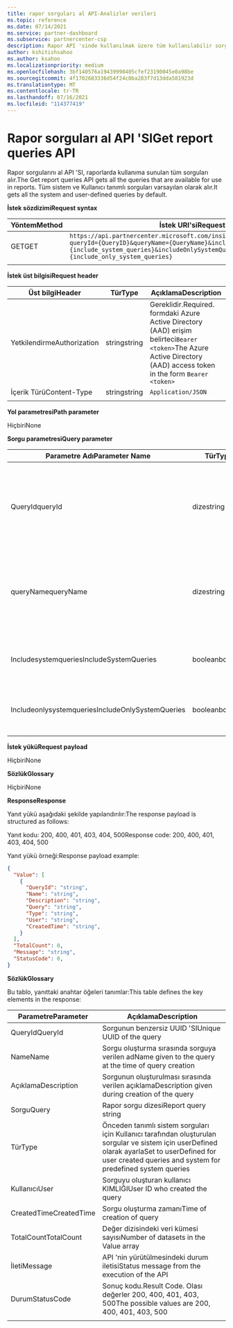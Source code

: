 ```yaml
---
title: rapor sorguları al API-Analizler verileri
ms.topic: reference
ms.date: 07/14/2021
ms.service: partner-dashboard
ms.subservice: partnercenter-csp
description: Rapor API 'sinde kullanılmak üzere tüm kullanılabilir sorguları almak için bu API 'yi kullanın.
author: kshitishsahoo
ms.author: ksahoo
ms.localizationpriority: medium
ms.openlocfilehash: 3bf140576a19439990405cfef23190045e0a98be
ms.sourcegitcommit: 4f1702683336d54f24c0ba283f7d13dda581923d
ms.translationtype: MT
ms.contentlocale: tr-TR
ms.lasthandoff: 07/16/2021
ms.locfileid: "114377419"
---
```

# <a name="get-report-queries-api"></a><span data-ttu-id="cf6f5-103">Rapor sorguları al API 'SI</span><span class="sxs-lookup"><span data-stu-id="cf6f5-103">Get report queries API</span></span>

<span data-ttu-id="cf6f5-104">Rapor sorgularını al API 'SI, raporlarda kullanıma sunulan tüm sorguları alır.</span><span class="sxs-lookup"><span data-stu-id="cf6f5-104">The Get report queries API gets all the queries that are available for use in reports.</span></span> <span data-ttu-id="cf6f5-105">Tüm sistem ve Kullanıcı tanımlı sorguları varsayılan olarak alır.</span><span class="sxs-lookup"><span data-stu-id="cf6f5-105">It gets all the system and user-defined queries by default.</span></span>

<span data-ttu-id="cf6f5-106">**İstek sözdizimi**</span><span class="sxs-lookup"><span data-stu-id="cf6f5-106">**Request syntax**</span></span>

|    <span data-ttu-id="cf6f5-107">Yöntem</span><span class="sxs-lookup"><span data-stu-id="cf6f5-107">Method</span></span>    |    <span data-ttu-id="cf6f5-108">İstek URI'si</span><span class="sxs-lookup"><span data-stu-id="cf6f5-108">Request URI</span></span>    |
|    ----    |    ----    |
|    <span data-ttu-id="cf6f5-109">GET</span><span class="sxs-lookup"><span data-stu-id="cf6f5-109">GET</span></span>    |    `https://api.partnercenter.microsoft.com/insights/v1/mpn/ScheduledQueries?queryId={QueryID}&queryName={QueryName}&includeSystemQueries={include_system_queries}&includeOnlySystemQueries={include_only_system_queries}`     |
|        |        |

<span data-ttu-id="cf6f5-110">**İstek üst bilgisi**</span><span class="sxs-lookup"><span data-stu-id="cf6f5-110">**Request header**</span></span>

|    <span data-ttu-id="cf6f5-111">Üst bilgi</span><span class="sxs-lookup"><span data-stu-id="cf6f5-111">Header</span></span>    |    <span data-ttu-id="cf6f5-112">Tür</span><span class="sxs-lookup"><span data-stu-id="cf6f5-112">Type</span></span>    |    <span data-ttu-id="cf6f5-113">Açıklama</span><span class="sxs-lookup"><span data-stu-id="cf6f5-113">Description</span></span>    |
|    ----    |    ----    |    ----    |
|    <span data-ttu-id="cf6f5-114">Yetkilendirme</span><span class="sxs-lookup"><span data-stu-id="cf6f5-114">Authorization</span></span>    |    <span data-ttu-id="cf6f5-115">string</span><span class="sxs-lookup"><span data-stu-id="cf6f5-115">string</span></span>    |    <span data-ttu-id="cf6f5-116">Gereklidir.</span><span class="sxs-lookup"><span data-stu-id="cf6f5-116">Required.</span></span> <span data-ttu-id="cf6f5-117">formdaki Azure Active Directory (AAD) erişim belirteci`Bearer <token>`</span><span class="sxs-lookup"><span data-stu-id="cf6f5-117">The Azure Active Directory (AAD) access token in the form `Bearer <token>`</span></span>    |
|    <span data-ttu-id="cf6f5-118">İçerik Türü</span><span class="sxs-lookup"><span data-stu-id="cf6f5-118">Content-Type</span></span>    |    <span data-ttu-id="cf6f5-119">string</span><span class="sxs-lookup"><span data-stu-id="cf6f5-119">string</span></span>    |    `Application/JSON`    |
|        |        |        |

<span data-ttu-id="cf6f5-120">**Yol parametresi**</span><span class="sxs-lookup"><span data-stu-id="cf6f5-120">**Path parameter**</span></span>

<span data-ttu-id="cf6f5-121">Hiçbiri</span><span class="sxs-lookup"><span data-stu-id="cf6f5-121">None</span></span>

<span data-ttu-id="cf6f5-122">**Sorgu parametresi**</span><span class="sxs-lookup"><span data-stu-id="cf6f5-122">**Query parameter**</span></span>

|    <span data-ttu-id="cf6f5-123">Parametre Adı</span><span class="sxs-lookup"><span data-stu-id="cf6f5-123">Parameter Name</span></span>    |    <span data-ttu-id="cf6f5-124">Tür</span><span class="sxs-lookup"><span data-stu-id="cf6f5-124">Type</span></span>    |    <span data-ttu-id="cf6f5-125">Gerekli</span><span class="sxs-lookup"><span data-stu-id="cf6f5-125">Required</span></span>    |    <span data-ttu-id="cf6f5-126">Açıklama</span><span class="sxs-lookup"><span data-stu-id="cf6f5-126">Description</span></span>    |
|    ----    |    ----    |    ----    |    ----    |
|    <span data-ttu-id="cf6f5-127">QueryId</span><span class="sxs-lookup"><span data-stu-id="cf6f5-127">queryId</span></span>     |    <span data-ttu-id="cf6f5-128">dize</span><span class="sxs-lookup"><span data-stu-id="cf6f5-128">string</span></span>     |    <span data-ttu-id="cf6f5-129">No</span><span class="sxs-lookup"><span data-stu-id="cf6f5-129">No</span></span>    |    <span data-ttu-id="cf6f5-130">Yalnızca bağımsız değişkende verilen KIMLIĞE sahip sorguların ayrıntılarını almak için filtrele</span><span class="sxs-lookup"><span data-stu-id="cf6f5-130">Filter to get details of only queries with the ID given in the argument</span></span>     |
|    <span data-ttu-id="cf6f5-131">queryName</span><span class="sxs-lookup"><span data-stu-id="cf6f5-131">queryName</span></span>     |    <span data-ttu-id="cf6f5-132">dize</span><span class="sxs-lookup"><span data-stu-id="cf6f5-132">string</span></span>     |    <span data-ttu-id="cf6f5-133">No</span><span class="sxs-lookup"><span data-stu-id="cf6f5-133">No</span></span>    |    <span data-ttu-id="cf6f5-134">Yalnızca bağımsız değişkende verilen ada sahip sorguların ayrıntılarını almak için filtrele</span><span class="sxs-lookup"><span data-stu-id="cf6f5-134">Filter to get details of only queries with the name given in the argument</span></span>     |
|    <span data-ttu-id="cf6f5-135">Includesystemqueries</span><span class="sxs-lookup"><span data-stu-id="cf6f5-135">IncludeSystemQueries</span></span>     |    <span data-ttu-id="cf6f5-136">boolean</span><span class="sxs-lookup"><span data-stu-id="cf6f5-136">boolean</span></span>     |    <span data-ttu-id="cf6f5-137">Hayır</span><span class="sxs-lookup"><span data-stu-id="cf6f5-137">No</span></span>    |    <span data-ttu-id="cf6f5-138">Yanıta önceden tanımlanmış sistem sorgularını dahil et</span><span class="sxs-lookup"><span data-stu-id="cf6f5-138">Include predefined system queries in the response</span></span>     |
|    <span data-ttu-id="cf6f5-139">Includeonlysystemqueries</span><span class="sxs-lookup"><span data-stu-id="cf6f5-139">IncludeOnlySystemQueries</span></span>     |    <span data-ttu-id="cf6f5-140">boolean</span><span class="sxs-lookup"><span data-stu-id="cf6f5-140">boolean</span></span>     |    <span data-ttu-id="cf6f5-141">Hayır</span><span class="sxs-lookup"><span data-stu-id="cf6f5-141">No</span></span>    |    <span data-ttu-id="cf6f5-142">Yanıta yalnızca sistem sorgularını dahil et</span><span class="sxs-lookup"><span data-stu-id="cf6f5-142">Include only system queries in the response</span></span>     |
|        |        |        |        |


<span data-ttu-id="cf6f5-143">**İstek yükü**</span><span class="sxs-lookup"><span data-stu-id="cf6f5-143">**Request payload**</span></span>

<span data-ttu-id="cf6f5-144">Hiçbiri</span><span class="sxs-lookup"><span data-stu-id="cf6f5-144">None</span></span>

<span data-ttu-id="cf6f5-145">**Sözlük**</span><span class="sxs-lookup"><span data-stu-id="cf6f5-145">**Glossary**</span></span>

<span data-ttu-id="cf6f5-146">Hiçbiri</span><span class="sxs-lookup"><span data-stu-id="cf6f5-146">None</span></span>

<span data-ttu-id="cf6f5-147">**Response**</span><span class="sxs-lookup"><span data-stu-id="cf6f5-147">**Response**</span></span>

<span data-ttu-id="cf6f5-148">Yanıt yükü aşağıdaki şekilde yapılandırılır:</span><span class="sxs-lookup"><span data-stu-id="cf6f5-148">The response payload is structured as follows:</span></span>

<span data-ttu-id="cf6f5-149">Yanıt kodu: 200, 400, 401, 403, 404, 500</span><span class="sxs-lookup"><span data-stu-id="cf6f5-149">Response code: 200, 400, 401, 403, 404, 500</span></span>

<span data-ttu-id="cf6f5-150">Yanıt yükü örneği:</span><span class="sxs-lookup"><span data-stu-id="cf6f5-150">Response payload example:</span></span>

```json
{ 
  "Value": [ 
    { 
      "QueryId": "string", 
      "Name": "string", 
      "Description": "string", 
      "Query": "string", 
      "Type": "string", 
      "User": "string", 
      "CreatedTime": "string", 
    } 
  ], 
  "TotalCount": 0, 
  "Message": "string", 
  "StatusCode": 0, 
} 
```

<span data-ttu-id="cf6f5-151">**Sözlük**</span><span class="sxs-lookup"><span data-stu-id="cf6f5-151">**Glossary**</span></span>

<span data-ttu-id="cf6f5-152">Bu tablo, yanıttaki anahtar öğeleri tanımlar:</span><span class="sxs-lookup"><span data-stu-id="cf6f5-152">This table defines the key elements in the response:</span></span>

|    <span data-ttu-id="cf6f5-153">Parametre</span><span class="sxs-lookup"><span data-stu-id="cf6f5-153">Parameter</span></span>    |    <span data-ttu-id="cf6f5-154">Açıklama</span><span class="sxs-lookup"><span data-stu-id="cf6f5-154">Description</span></span>    |
|    ----    |    ----    |
|    <span data-ttu-id="cf6f5-155">QueryId</span><span class="sxs-lookup"><span data-stu-id="cf6f5-155">QueryId</span></span>     |    <span data-ttu-id="cf6f5-156">Sorgunun benzersiz UUID 'SI</span><span class="sxs-lookup"><span data-stu-id="cf6f5-156">Unique UUID of the query</span></span>     |
|    <span data-ttu-id="cf6f5-157">Name</span><span class="sxs-lookup"><span data-stu-id="cf6f5-157">Name</span></span>     |    <span data-ttu-id="cf6f5-158">Sorgu oluşturma sırasında sorguya verilen ad</span><span class="sxs-lookup"><span data-stu-id="cf6f5-158">Name given to the query at the time of query creation</span></span>     |
|    <span data-ttu-id="cf6f5-159">Açıklama</span><span class="sxs-lookup"><span data-stu-id="cf6f5-159">Description</span></span>     |    <span data-ttu-id="cf6f5-160">Sorgunun oluşturulması sırasında verilen açıklama</span><span class="sxs-lookup"><span data-stu-id="cf6f5-160">Description given during creation of the query</span></span>     |
|    <span data-ttu-id="cf6f5-161">Sorgu</span><span class="sxs-lookup"><span data-stu-id="cf6f5-161">Query</span></span>     |    <span data-ttu-id="cf6f5-162">Rapor sorgu dizesi</span><span class="sxs-lookup"><span data-stu-id="cf6f5-162">Report query string</span></span>     |
|    <span data-ttu-id="cf6f5-163">Tür</span><span class="sxs-lookup"><span data-stu-id="cf6f5-163">Type</span></span>     |    <span data-ttu-id="cf6f5-164">Önceden tanımlı sistem sorguları için Kullanıcı tarafından oluşturulan sorgular ve sistem için userDefined olarak ayarla</span><span class="sxs-lookup"><span data-stu-id="cf6f5-164">Set to userDefined for user created queries and system for predefined system queries</span></span>     |
|    <span data-ttu-id="cf6f5-165">Kullanıcı</span><span class="sxs-lookup"><span data-stu-id="cf6f5-165">User</span></span>     |    <span data-ttu-id="cf6f5-166">Sorguyu oluşturan kullanıcı KIMLIĞI</span><span class="sxs-lookup"><span data-stu-id="cf6f5-166">User ID who created the query</span></span>     |
|    <span data-ttu-id="cf6f5-167">CreatedTime</span><span class="sxs-lookup"><span data-stu-id="cf6f5-167">CreatedTime</span></span>     |    <span data-ttu-id="cf6f5-168">Sorgu oluşturma zamanı</span><span class="sxs-lookup"><span data-stu-id="cf6f5-168">Time of creation of query</span></span>     |
|    <span data-ttu-id="cf6f5-169">TotalCount</span><span class="sxs-lookup"><span data-stu-id="cf6f5-169">TotalCount</span></span>     |    <span data-ttu-id="cf6f5-170">Değer dizisindeki veri kümesi sayısı</span><span class="sxs-lookup"><span data-stu-id="cf6f5-170">Number of datasets in the Value array</span></span>     |
|    <span data-ttu-id="cf6f5-171">İleti</span><span class="sxs-lookup"><span data-stu-id="cf6f5-171">Message</span></span>     |    <span data-ttu-id="cf6f5-172">API 'nin yürütülmesindeki durum iletisi</span><span class="sxs-lookup"><span data-stu-id="cf6f5-172">Status message from the execution of the API</span></span>     |
|    <span data-ttu-id="cf6f5-173">Durum</span><span class="sxs-lookup"><span data-stu-id="cf6f5-173">StatusCode</span></span>     |    <span data-ttu-id="cf6f5-174">Sonuç kodu.</span><span class="sxs-lookup"><span data-stu-id="cf6f5-174">Result Code.</span></span> <span data-ttu-id="cf6f5-175">Olası değerler 200, 400, 401, 403, 500</span><span class="sxs-lookup"><span data-stu-id="cf6f5-175">The possible values are 200, 400, 401, 403, 500</span></span>     |
|        |        |
